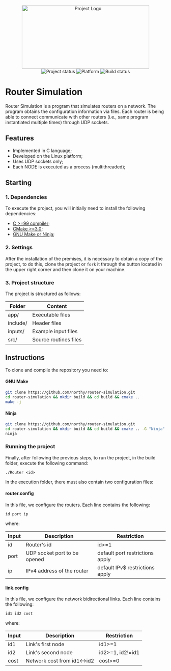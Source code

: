 <p align="center">
    <img width="400" height="200" src="https://www.google.com.br/url?sa=i&url=https%3A%2F%2Flogo.com%2F&psig=AOvVaw0QnWXG39r3_9-Gr1DOqoOv&ust=1616509723778000&source=images&cd=vfe&ved=0CAIQjRxqFwoTCOjt6JCOxO8CFQAAAAAdAAAAABAD" title="Project Logo"><br />
    <img src="https://img.shields.io/maintenance/yes/2021?style=for-the-badge" title="Project status">
    <img src="https://img.shields.io/badge/platform-linux-lightgray?style=for-the-badge" title="Platform">
    <img src="https://img.shields.io/github/workflow/status/northy/router-simulation/compile?style=for-the-badge" title="Build status">
</p>

# Router Simulation

Router Simulation is a program that simulates routers on a network. The program obtains the configuration information via files. Each router is being able to connect
communicate with other routers (i.e., same program instantiated multiple times)
through UDP sockets.

## Features

* Implemented in C language;
* Developed on the Linux platform;
* Uses UDP sockets only;
* Each NODE is executed as a process (multithreaded);

## Starting

### 1. Dependencies

To execute the project, you will initially need to install the following dependencies:

- [C >=99 compiler](https://gcc.gnu.org/);
- [CMake >=3.0](https://cmake.org/);
- [GNU Make or Ninja](https://www.gnu.org/software/make/);

### 2. Settings

After the installation of the premises, it is necessary to obtain a copy of the project, to do this, clone the project or `fork` it through the button located in the upper right corner and then clone it on your machine.

### 3. Project structure

The project is structured as follows:

| Folder   | Content               |
|----------|-----------------------|
| app/     | Executable files      |
| include/ | Header files          |
| inputs/  | Example input files   |
| src/     | Source routines files |

## Instructions

To clone and compile the repository you need to:

#### GNU Make

```sh
git clone https://github.com/northy/router-simulation.git
cd router-simulation && mkdir build && cd build && cmake ..
make -j
```

#### Ninja

```sh
git clone https://github.com/northy/router-simulation.git
cd router-simulation && mkdir build && cd build && cmake .. -G "Ninja"
ninja
```

### Running the project

Finally, after following the previous steps, to run the project, in the build folder, execute the following command:

```
./Router <id>
```

In the execution folder, there must also contain two configuration files:

#### router.config

In this file, we configure the routers. Each line contains the following:

```
id port ip
```

where:

| Input | Description                  | Restriction                     |
|-------|------------------------------|---------------------------------|
| id    | Router's id                  | id>=1                           |
| port  | UDP socket port to be opened | default port restrictions apply |
| ip    | IPv4 address of the router   | default IPv$ restrictions apply |

#### link.config

In this file, we configure the network bidirectional links. Each line contains the following:

```
id1 id2 cost
```

where:

| Input | Description                 | Restriction          |
|-------|-----------------------------|----------------------|
| id1   | Link's first node           | id1>=1               |
| id2   | Link's second node          | id2>=1, id2!=id1 |
| cost  | Network cost from id1<->id2 | cost>=0              |
